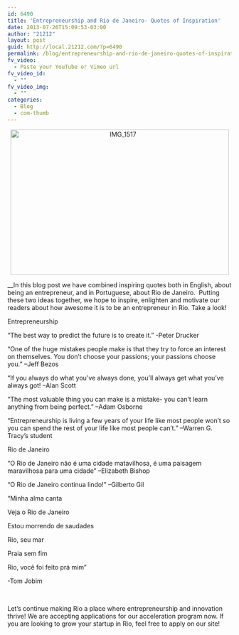 ```yaml
---
id: 6490
title: 'Entrepreneurship and Rio de Janeiro- Quotes of Inspiration'
date: 2013-07-26T15:09:53-03:00
author: "21212"
layout: post
guid: http://local.21212.com/?p=6490
permalink: /blog/entrepreneurship-and-rio-de-janeiro-quotes-of-inspiration/
fv_video:
  - Paste your YouTube or Vimeo url
fv_video_id:
  - ""
fv_video_img:
  - ""
categories:
  - Blog
  - com-thumb
---
```

<p style="text-align: center;">
  <a href="http://local.21212.com/wp-content/uploads/2013/07/IMG_1517.jpg"><img class=" wp-image-6491 aligncenter" alt="IMG_1517" src="http://local.21212.com/wp-content/uploads/2013/07/IMG_1517-1024x682.jpg" width="491" height="327" srcset="http://localhost:8080/wp-content/uploads/2013/07/IMG_1517-1024x682.jpg 1024w, http://localhost:8080/wp-content/uploads/2013/07/IMG_1517-300x200.jpg 300w, http://localhost:8080/wp-content/uploads/2013/07/IMG_1517.jpg 1440w" sizes="(max-width: 491px) 100vw, 491px" /></a>
</p>

__In this blog post we have combined inspiring quotes both in English, about being an entrepreneur, and in Portuguese, about Rio de Janeiro.  Putting these two ideas together, we hope to inspire, enlighten and motivate our readers about how awesome it is to be an entrepreneur in Rio. Take a look!

Entrepreneurship

“The best way to predict the future is to create it.” -Peter Drucker

“One of the huge mistakes people make is that they try to force an interest on themselves. You don’t choose your passions; your passions choose you.” –Jeff Bezos

“If you always do what you’ve always done, you’ll always get what you’ve always got! –Alan Scott

“The most valuable thing you can make is a mistake- you can’t learn anything from being perfect.” –Adam Osborne

“Entrepreneurship is living a few years of your life like most people won’t so you can spend the rest of your life like most people can’t.” –Warren G. Tracy’s student

Rio de Janeiro

“O Rio de Janeiro não é uma cidade matavilhosa, é uma paisagem maravilhosa para uma cidade” –Elizabeth Bishop

“O Rio de Janeiro continua lindo!” –Gilberto Gil

“Minha alma canta

Veja o Rio de Janeiro

Estou morrendo de saudades

Rio, seu mar

Praia sem fim

Rio, você foi feito prá mim”

-Tom Jobim

&nbsp;

Let’s continue making Rio a place where entrepreneurship and innovation thrive! We are accepting applications for our acceleration program now. If you are looking to grow your startup in Rio, feel free to apply on our site!